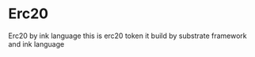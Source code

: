 # Erc20
Erc20 by ink language
this is erc20 token 
it build by substrate framework and ink language 
